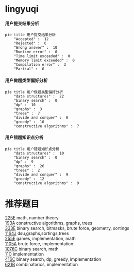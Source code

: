 # lingyuqi

<!-- tabs:start -->



#### **用户提交结果分析**

```mermaid
pie title 用户提交结果分析
    "Accepted" :  12
    "Rejected" :  0
    "Wrong answer" :  10
    "Runtime error" :  0
    "Time limit exceeded" :  0
    "Memory limit exceeded" :  0
    "Compilation error" :  3
    "Partial" :  0
```

#### **用户做题类型偏好分析**

```mermaid
pie title 用户做题类型偏好分析
    "data structures" :  22
    "binary search" :  0
    "dp" :  10
    "graphs" :  3
    "trees" :  7
    "divide and conquer" :  0
    "greedy" :  10
    "constructive algorithms" :  7
```
#### **用户错题知识点分析**

```mermaid
pie title 用户错题知识点分析
    "data structures" :  10
    "binary search" :  0
    "dp" :  9
    "graphs" :  26
    "trees" :  2
    "divide and conquer" :  9
    "greedy" :  12
    "constructive algorithms" :  9
```



<!-- tabs:end -->
# 推荐题目
[225E](https://codeforces.com/contest/225/problem/E)		math,
                        number theory		  
[193A](https://codeforces.com/contest/193/problem/A)		constructive algorithms,
                        graphs,
                        trees		  
[333E](https://codeforces.com/contest/333/problem/E)		binary search,
                        bitmasks,
                        brute force,
                        geometry,
                        sortings		  
[1164J](https://codeforces.com/contest/1164/problem/J)		dsu,graphs,sortings,trees		  
[255E](https://codeforces.com/contest/255/problem/E)		games,
                        implementation,
                        math		  
[1105A](https://codeforces.com/contest/1105/problem/A)		brute force,
                        implementation		  
[1076C](https://codeforces.com/contest/1076/problem/C)		binary search,
                        math		  
[11C](https://codeforces.com/contest/11/problem/C)		implementation		  
[416C](https://codeforces.com/contest/416/problem/C)		binary search,
                        dp,
                        greedy,
                        implementation		  
[621B](https://codeforces.com/contest/621/problem/B)		combinatorics,
                        implementation		  

